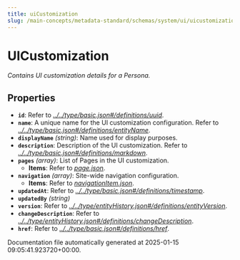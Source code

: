 ```yaml
---
title: uiCustomization
slug: /main-concepts/metadata-standard/schemas/system/ui/uicustomization
---
```


# UICustomization

*Contains UI customization details for a Persona.*

## Properties

- **`id`**: Refer to *[../../type/basic.json#/definitions/uuid](#/../type/basic.json#/definitions/uuid)*.
- **`name`**: A unique name for the UI customization configuration. Refer to *[../../type/basic.json#/definitions/entityName](#/../type/basic.json#/definitions/entityName)*.
- **`displayName`** *(string)*: Name used for display purposes.
- **`description`**: Description of the UI customization. Refer to *[../../type/basic.json#/definitions/markdown](#/../type/basic.json#/definitions/markdown)*.
- **`pages`** *(array)*: List of Pages in the UI customization.
  - **Items**: Refer to *[page.json](#ge.json)*.
- **`navigation`** *(array)*: Site-wide navigation configuration.
  - **Items**: Refer to *[navigationItem.json](#vigationItem.json)*.
- **`updatedAt`**: Refer to *[../../type/basic.json#/definitions/timestamp](#/../type/basic.json#/definitions/timestamp)*.
- **`updatedBy`** *(string)*
- **`version`**: Refer to *[../../type/entityHistory.json#/definitions/entityVersion](#/../type/entityHistory.json#/definitions/entityVersion)*.
- **`changeDescription`**: Refer to *[../../type/entityHistory.json#/definitions/changeDescription](#/../type/entityHistory.json#/definitions/changeDescription)*.
- **`href`**: Refer to *[../../type/basic.json#/definitions/href](#/../type/basic.json#/definitions/href)*.


Documentation file automatically generated at 2025-01-15 09:05:41.923720+00:00.
